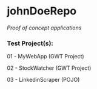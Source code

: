 # johnDoeRepo
<i>Proof of concept applications</i>
<br />
<h3>Test Project(s):</h3>
<p> 01 - MyWebApp (GWT Project)</p>
<p> 02 - StockWatcher (GWT Project)</p>
<p> 03 - LinkedinScraper (POJO)</p>
 
 
